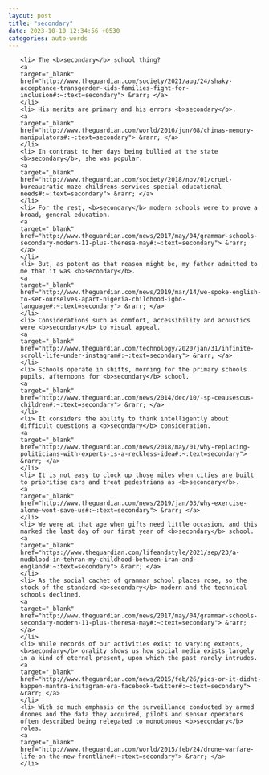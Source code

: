 ```yaml
---
layout: post
title: "secondary"
date: 2023-10-10 12:34:56 +0530
categories: auto-words
---
```

<ol>

    <li> The <b>secondary</b> school thing?
    <a 
    target="_blank" 
    href="http://www.theguardian.com/society/2021/aug/24/shaky-acceptance-transgender-kids-families-fight-for-inclusion#:~:text=secondary"> &rarr; </a>
    </li>
    <li> His merits are primary and his errors <b>secondary</b>.
    <a 
    target="_blank" 
    href="http://www.theguardian.com/world/2016/jun/08/chinas-memory-manipulators#:~:text=secondary"> &rarr; </a>
    </li>
    <li> In contrast to her days being bullied at the state <b>secondary</b>, she was popular.
    <a 
    target="_blank" 
    href="http://www.theguardian.com/society/2018/nov/01/cruel-bureaucratic-maze-childrens-services-special-educational-needs#:~:text=secondary"> &rarr; </a>
    </li>
    <li> For the rest, <b>secondary</b> modern schools were to prove a broad, general education.
    <a 
    target="_blank" 
    href="http://www.theguardian.com/news/2017/may/04/grammar-schools-secondary-modern-11-plus-theresa-may#:~:text=secondary"> &rarr; </a>
    </li>
    <li> But, as potent as that reason might be, my father admitted to me that it was <b>secondary</b>.
    <a 
    target="_blank" 
    href="http://www.theguardian.com/news/2019/mar/14/we-spoke-english-to-set-ourselves-apart-nigeria-childhood-igbo-language#:~:text=secondary"> &rarr; </a>
    </li>
    <li> Considerations such as comfort, accessibility and acoustics were <b>secondary</b> to visual appeal.
    <a 
    target="_blank" 
    href="http://www.theguardian.com/technology/2020/jan/31/infinite-scroll-life-under-instagram#:~:text=secondary"> &rarr; </a>
    </li>
    <li> Schools operate in shifts, morning for the primary schools pupils, afternoons for <b>secondary</b> school.
    <a 
    target="_blank" 
    href="http://www.theguardian.com/news/2014/dec/10/-sp-ceausescus-children#:~:text=secondary"> &rarr; </a>
    </li>
    <li> It considers the ability to think intelligently about difficult questions a <b>secondary</b> consideration.
    <a 
    target="_blank" 
    href="http://www.theguardian.com/news/2018/may/01/why-replacing-politicians-with-experts-is-a-reckless-idea#:~:text=secondary"> &rarr; </a>
    </li>
    <li> It is not easy to clock up those miles when cities are built to prioritise cars and treat pedestrians as <b>secondary</b>.
    <a 
    target="_blank" 
    href="http://www.theguardian.com/news/2019/jan/03/why-exercise-alone-wont-save-us#:~:text=secondary"> &rarr; </a>
    </li>
    <li> We were at that age when gifts need little occasion, and this marked the last day of our first year of <b>secondary</b> school.
    <a 
    target="_blank" 
    href="https://www.theguardian.com/lifeandstyle/2021/sep/23/a-mudblood-in-tehran-my-childhood-between-iran-and-england#:~:text=secondary"> &rarr; </a>
    </li>
    <li> As the social cachet of grammar school places rose, so the stock of the standard <b>secondary</b> modern and the technical schools declined.
    <a 
    target="_blank" 
    href="http://www.theguardian.com/news/2017/may/04/grammar-schools-secondary-modern-11-plus-theresa-may#:~:text=secondary"> &rarr; </a>
    </li>
    <li> While records of our activities exist to varying extents, <b>secondary</b> orality shows us how social media exists largely in a kind of eternal present, upon which the past rarely intrudes.
    <a 
    target="_blank" 
    href="http://www.theguardian.com/news/2015/feb/26/pics-or-it-didnt-happen-mantra-instagram-era-facebook-twitter#:~:text=secondary"> &rarr; </a>
    </li>
    <li> With so much emphasis on the surveillance conducted by armed drones and the data they acquired, pilots and sensor operators often described being relegated to monotonous <b>secondary</b> roles.
    <a 
    target="_blank" 
    href="http://www.theguardian.com/world/2015/feb/24/drone-warfare-life-on-the-new-frontline#:~:text=secondary"> &rarr; </a>
    </li>